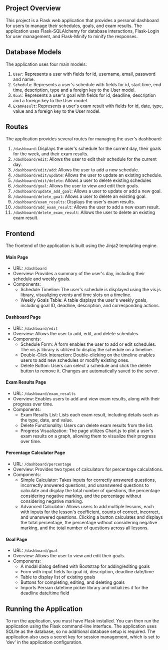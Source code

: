 ## Project Overview

This project is a Flask web application that provides a personal dashboard for users to manage their schedules, goals, and exam results. The application uses Flask-SQLAlchemy for database interactions, Flask-Login for user management, and Flask-Minify to minify the responses.

## Database Models

The application uses four main models:

1. `User`: Represents a user with fields for id, username, email, password and name.
2. `Schedule`: Represents a user's schedule with fields for id, start time, end time, description, type and a foreign key to the User model.
3. `Goal`: Represents a user's goal with fields for id, deadline, description and a foreign key to the User model.
4. `ExamResult`: Represents a user's exam result with fields for id, date, type, value and a foreign key to the User model.

## Routes

The application provides several routes for managing the user's dashboard:

1. `/dashboard`: Displays the user's schedule for the current day, their goals for the week, and their exam results.
2. `/dashboard/edit`: Allows the user to edit their schedule for the current day.
3. `/dashboard/edit/add`: Allows the user to add a new schedule.
4. `/dashboard/edit/update`: Allows the user to update an existing schedule.
5. `/dashboard/edit/delete`: Allows a user to delete existing schedules
6. `/dashboard/goal`: Allows the user to view and edit their goals.
7. `/dashboard/update_add_goal`: Allows a user to update or add a new goal.
8. `/dashboard/delete_goal`: Allows a user to delete an existing goal.
9. `/dashboard/exam_results`: Displays the user's exam results.
10. `/dashboard/add_exam_result`: Allows the user to add a new exam result.
11. `/dashboard/delete_exam_result`: Allows the user to delete an existing exam result.

## Frontend

The frontend of the application is built using the Jinja2 templating engine. 

#### Main Page

- URL: `/dashboard`
- Overview: Provides a summary of the user's day, including their schedule and weekly goals.
- Components:
  - Schedule Timeline: The user's schedule is displayed using the vis.js library, visualizing events and time slots on a timeline.
  - Weekly Goals Table: A table displays the user's weekly goals, including goal ID, deadline, description, and corresponding actions.

#### Dashboard Page

- URL: `/dashboard/edit`
- Overview: Allows the user to add, edit, and delete schedules.
- Components:
  - Schedule Form: A form enables the user to add or edit schedules. The vis.js library is utilized to display the schedule on a timeline.
  - Double-Click Interaction: Double-clicking on the timeline enables users to add new schedules or modify existing ones.
  - Delete Button: Users can select a schedule and click the delete button to remove it. Changes are automatically saved to the server.

#### Exam Results Page

- URL: `/dashboard/exam_results`
- Overview: Enables users to add and view exam results, along with their progress over time.
- Components:
  - Exam Results List: Lists each exam result, including details such as the type, date, and value.
  - Delete Functionality: Users can delete exam results from the list.
  - Progress Visualization: The page utilizes Chart.js to plot a user's exam results on a graph, allowing them to visualize their progress over time.

#### Percentage Calculator Page

- URL: `/dashboard/percentage`
- Overview: Provides two types of calculators for percentage calculations.
- Components:
  - Simple Calculator: Takes inputs for correctly answered questions, incorrectly answered questions, and unanswered questions to calculate and display the total number of questions, the percentage considering negative marking, and the percentage without considering negative marking.
  - Advanced Calculator: Allows users to add multiple lessons, each with inputs for the lesson's coefficient, counts of correct, incorrect, and unanswered questions. Clicking a button calculates and displays the total percentage, the percentage without considering negative marking, and the total number of questions across all lessons.

#### Goal Page
- URL: `/dashboard/goal`
- Overview: Allows the user to view and edit their goals.
- Components:
   - A modal dialog defined with Bootstrap for adding/editing goals
   - Form with input fields for goal id, description, deadline date/time
   - Table to display list of existing goals
   - Buttons for completing, editing, and deleting goals
   - Imports Persian datetime picker library and initializes it for the deadline date/time field

## Running the Application

To run the application, you must have Flask installed. You can then run the application using the Flask command-line interface. The application uses SQLite as the database, so no additional database setup is required. The application also uses a secret key for session management, which is set to 'dev' in the application configuration.
